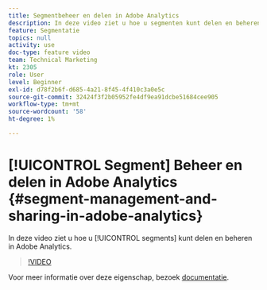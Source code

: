 ```yaml
---
title: Segmentbeheer en delen in Adobe Analytics
description: In deze video ziet u hoe u segmenten kunt delen en beheren in Adobe Analytics.
feature: Segmentatie
topics: null
activity: use
doc-type: feature video
team: Technical Marketing
kt: 2305
role: User
level: Beginner
exl-id: d78f2b6f-d685-4a21-8f45-4f410c3a0e5c
source-git-commit: 32424f3f2b05952fe4df9ea91dcbe51684cee905
workflow-type: tm+mt
source-wordcount: '58'
ht-degree: 1%

---
```


# [!UICONTROL Segment] Beheer en delen in Adobe Analytics {#segment-management-and-sharing-in-adobe-analytics}

In deze video ziet u hoe u [!UICONTROL segments] kunt delen en beheren in Adobe Analytics.

>[!VIDEO](https://video.tv.adobe.com/v/25402/?quality=12)

Voor meer informatie over deze eigenschap, bezoek [documentatie](https://marketing.adobe.com/resources/help/en_US/analytics/segment/seg_manage.html).
